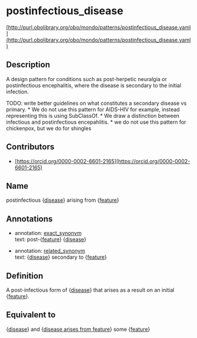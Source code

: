 # postinfectious_disease 

[http://purl.obolibrary.org/obo/mondo/patterns/postinfectious_disease.yaml](http://purl.obolibrary.org/obo/mondo/patterns/postinfectious_disease.yaml)
## Description 

A design pattern for conditions such as post-herpetic neuralgia or postinfectious encephalitis, where the disease is secondary to the initial infection.

TODO: write better guidelines on what constitutes a secondary disease vs primary. * We do not use this pattern for AIDS-HIV for example, instead representing this is using SubClassOf. * We draw a distinction between infectious and postinfectious encepahlitis. * we do not use this pattern for chickenpox, but we do for shingles 
## Contributors 
* [https://orcid.org/0000-0002-6601-2165](https://orcid.org/0000-0002-6601-2165) 
## Name 

postinfectious {[disease](http://purl.obolibrary.org/obo/NCBITaxon_1)} arising from {[feature](http://purl.obolibrary.org/obo/MONDO_0005550)}

## Annotations 

* annotation: [exact_synonym](http://www.geneontology.org/formats/oboInOwl#hasExactSynonym)  
text: post-{[feature](http://purl.obolibrary.org/obo/MONDO_0005550)} {[disease](http://purl.obolibrary.org/obo/NCBITaxon_1)}

* annotation: [related_synonym](http://www.geneontology.org/formats/oboInOwl#hasRelatedSynonym)  
text: {[disease](http://purl.obolibrary.org/obo/NCBITaxon_1)} secondary to {[feature](http://purl.obolibrary.org/obo/MONDO_0005550)}

## Definition 

A post-infectious form of {[disease](http://purl.obolibrary.org/obo/NCBITaxon_1)} that arises as a result on an initial {[feature](http://purl.obolibrary.org/obo/MONDO_0005550)}.

## Equivalent to 

{[disease](http://purl.obolibrary.org/obo/NCBITaxon_1)} and {[disease arises from feature](http://purl.obolibrary.org/obo/RO_0004022)} some {[feature](http://purl.obolibrary.org/obo/MONDO_0005550)}

